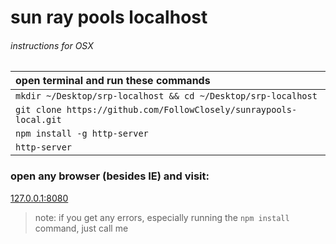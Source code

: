# sun ray pools localhost

###### instructions for OSX

| open terminal and run these commands                               |
| :----------------------------------------------------------------  |
| `mkdir ~/Desktop/srp-localhost && cd ~/Desktop/srp-localhost`      |
| `git clone https://github.com/FollowClosely/sunraypools-local.git` |
| `npm install -g http-server`                                       |
| `http-server`                                                      |

### open any browser (besides IE) and visit:

[127.0.0.1:8080](127.0.0.1:8080)

> note: if you get any errors, especially running the `npm install` command, just call me
